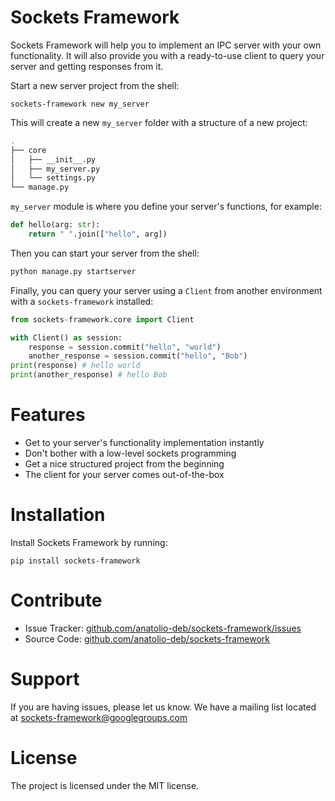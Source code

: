 # Sockets Framework

Sockets Framework will help you to implement an IPC server with your own functionality. It will also provide you with a ready-to-use client to query your server and getting responses from it.

Start a new server project from the shell:

```
sockets-framework new my_server
```

This will create a new `my_server` folder with a structure of a new project:

```bash
.
├── core
│   ├── __init__.py
│   ├── my_server.py
│   └── settings.py
└── manage.py
```

`my_server` module is where you define your server's functions, for example:

```python
def hello(arg: str):
    return " ".join(["hello", arg])
```

Then you can start your server from the shell:

```bash
python manage.py startserver
```

Finally, you can query your server using a `Client` from another environment with a `sockets-framework` installed:

```python
from sockets-framework.core import Client

with Client() as session:
    response = session.commit("hello", "world")
    another_response = session.commit("hello", "Bob")
print(response) # hello world
print(another_response) # hello Bob
```

# Features

- Get to your server's functionality implementation instantly
- Don't bother with a low-level sockets programming
- Get a nice structured project from the beginning
- The client for your server comes out-of-the-box

# Installation

Install Sockets Framework by running:

```
pip install sockets-framework
```

# Contribute

- Issue Tracker: [github.com/anatolio-deb/sockets-framework/issues](https://github.com/anatolio-deb/sockets-framework/issues)
- Source Code: [github.com/anatolio-deb/sockets-framework](https://github.com/anatolio-deb/sockets-framework)

# Support

If you are having issues, please let us know.
We have a mailing list located at [sockets-framework@googlegroups.com](mailto:sockets-framework@googlegroups.com)

# License

The project is licensed under the MIT license.